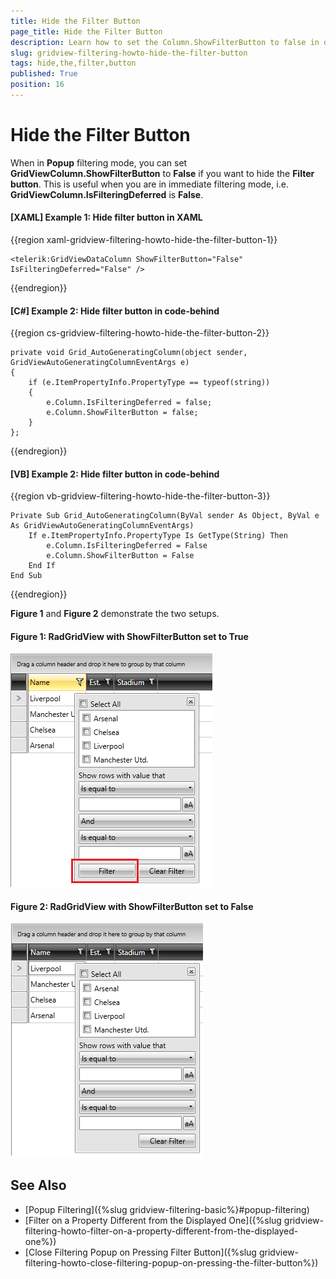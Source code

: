 ```yaml
---
title: Hide the Filter Button
page_title: Hide the Filter Button
description: Learn how to set the Column.ShowFilterButton to false in order to hide the Filter Button in RadGridView - Telerik's {{ site.framework_name }} DataGrid.
slug: gridview-filtering-howto-hide-the-filter-button
tags: hide,the,filter,button
published: True
position: 16
---
```


# Hide the Filter Button

When in **Popup** filtering mode, you can set **GridViewColumn.ShowFilterButton** to **False** if you want to hide the **Filter button**. This is useful when you are in immediate filtering mode, i.e. **GridViewColumn.IsFilteringDeferred** is **False**.

#### __[XAML] Example 1: Hide filter button in XAML__

{{region xaml-gridview-filtering-howto-hide-the-filter-button-1}}

    <telerik:GridViewDataColumn ShowFilterButton="False" IsFilteringDeferred="False" />
{{endregion}}

#### __[C#] Example 2: Hide filter button in code-behind__

{{region cs-gridview-filtering-howto-hide-the-filter-button-2}}

    private void Grid_AutoGeneratingColumn(object sender, GridViewAutoGeneratingColumnEventArgs e)
    {
        if (e.ItemPropertyInfo.PropertyType == typeof(string))
        {
            e.Column.IsFilteringDeferred = false;
            e.Column.ShowFilterButton = false;
        }
    };
{{endregion}}

#### __[VB] Example 2: Hide filter button in code-behind__

{{region vb-gridview-filtering-howto-hide-the-filter-button-3}}

    Private Sub Grid_AutoGeneratingColumn(ByVal sender As Object, ByVal e As GridViewAutoGeneratingColumnEventArgs)
		If e.ItemPropertyInfo.PropertyType Is GetType(String) Then
			e.Column.IsFilteringDeferred = False
			e.Column.ShowFilterButton = False
		End If
    End Sub
{{endregion}}

**Figure 1** and **Figure 2** demonstrate the two setups.

#### **Figure 1: RadGridView with ShowFilterButton set to True**
![RadGridView with ShowFilterButton set to True](images/ShowFilterButtonTrue.png)

#### **Figure 2: RadGridView with ShowFilterButton set to False**
![RadGridView with ShowFilterButton set to False](images/ShowFilterButtonFalse.png)

## See Also

* [Popup Filtering]({%slug gridview-filtering-basic%}#popup-filtering)
* [Filter on a Property Different from the Displayed One]({%slug gridview-filtering-howto-filter-on-a-property-different-from-the-displayed-one%})
* [Close Filtering Popup on Pressing Filter Button]({%slug gridview-filtering-howto-close-filtering-popup-on-pressing-the-filter-button%})
